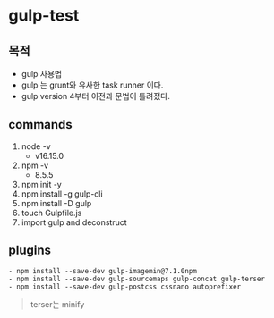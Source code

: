 gulp-test
=========

## 목적

- gulp 사용법
- gulp 는 grunt와 유사한 task runner 이다.
- gulp version 4부터 이전과 문법이 틀려졌다.

## commands

1. node -v
    - v16.15.0
2. npm -v
    - 8.5.5
3. npm init -y
4. npm install -g gulp-cli
5. npm install -D gulp
6. touch Gulpfile.js
7. import gulp and deconstruct

## plugins

    - npm install --save-dev gulp-imagemin@7.1.0npm 
    - npm install --save-dev gulp-sourcemaps gulp-concat gulp-terser
    - npm install --save-dev gulp-postcss cssnano autoprefixer
> terser는 minify


